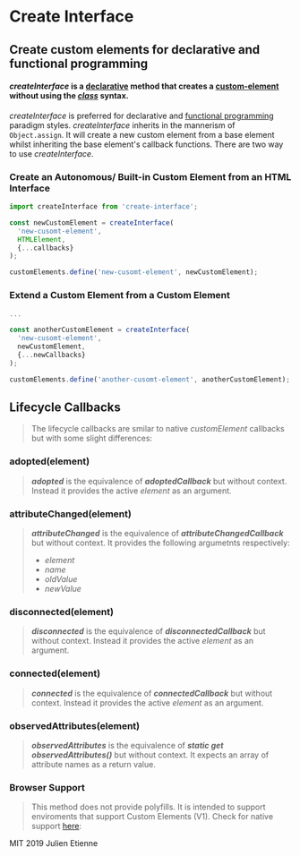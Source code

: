 # Create Interface
## Create custom elements for declarative and functional programming

#### _createInterface_ is a [declarative](https://en.wikipedia.org/wiki/Declarative_programming) method that creates a [custom-element](https://developer.mozilla.org/en-US/docs/Web/Web_Components/Using_custom_elements) without using the [_class_](https://developer.mozilla.org/en-US/docs/Web/JavaScript/Reference/Classes) syntax.

_createInterface_ is preferred for declarative and [functional programming](https://wiki.haskell.org/Functional_programming#Features_of_functional_languages) paradigm styles. _createInterface_ inherits in the mannerism of 
`Object.assign`. It will create a new custom element from a base element whilst inheriting the base element's callback functions. 
There are two way to use _createInterface_.

### Create an Autonomous/ Built-in Custom Element from an HTML Interface
```javascript 
import createInterface from 'create-interface';

const newCustomElement = createInterface(
  'new-cusomt-element', 
  HTMLElement, 
  {...callbacks}
);

customElements.define('new-cusomt-element', newCustomElement); 

```
### Extend a Custom Element from a Custom Element 
```javascript 
...

const anotherCustomElement = createInterface(
  'new-cusomt-element',
  newCustomElement,
  {...newCallbacks}
);

customElements.define('another-cusomt-element', anotherCustomElement); 
```

## Lifecycle Callbacks

> The lifecycle callbacks are smilar to native _customElement_ callbacks but with some slight differences:

 ### adopted(element)
> **_adopted_**  is the equivalence of **_adoptedCallback_** but without context. Instead it provides the active _element_ as an argument.

 ### attributeChanged(element)
> **_attributeChanged_** is the equivalence of **_attributeChangedCallback_** but without context. It provides the following argumetnts respectively: 
> - _element_
> - _name_ 
> - _oldValue_
> - _newValue_


 ### disconnected(element)
> **_disconnected_**  is the equivalence of **_disconnectedCallback_** but without context. Instead it provides the active _element_ as an argument.

 ### connected(element)
> **_connected_**  is the equivalence of **_connectedCallback_** but without context. Instead it provides the active _element_ as an argument.

 ### observedAttributes(element)
> **_observedAttributes_**  is the equivalence of **_static get observedAttributes()_** but without context. It expects an array of attribute names as a return value.

 ### Browser Support
> This method does not provide polyfills. It is intended to support enviroments that support Custom Elements (V1).
Check for native support [here](https://caniuse.com/#feat=custom-elementsv1):

MIT 2019 Julien Etienne
